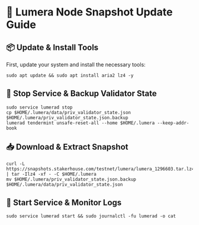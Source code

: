 # 🔧 Lumera Node Snapshot Update Guide

## 📦 Update & Install Tools

First, update your system and install the necessary tools:
```
sudo apt update && sudo apt install aria2 lz4 -y
```
## 🛑 Stop Service & Backup Validator State
```
sudo service lumerad stop
cp $HOME/.lumera/data/priv_validator_state.json $HOME/.lumera/priv_validator_state.json.backup
lumerad tendermint unsafe-reset-all --home $HOME/.lumera --keep-addr-book
```
## 📥 Download & Extract Snapshot
```
curl -L https://snapshots.stakerhouse.com/testnet/lumera/lumera_1296603.tar.lz4 | tar -Ilz4 -xf - -C $HOME/.lumera
mv $HOME/.lumera/priv_validator_state.json.backup $HOME/.lumera/data/priv_validator_state.json
```
## 🚀 Start Service & Monitor Logs
```
sudo service lumerad start && sudo journalctl -fu lumerad -o cat
```
